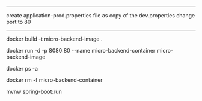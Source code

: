 -----------------------------------------------------------------------------------
create application-prod.properties file as copy of the dev.properties
change port to 80

-----------------------------------------------------------------------------------
docker build -t micro-backend-image .

docker run -d -p 8080:80 --name micro-backend-container micro-backend-image

docker ps -a

docker rm -f micro-backend-container

mvnw spring-boot:run